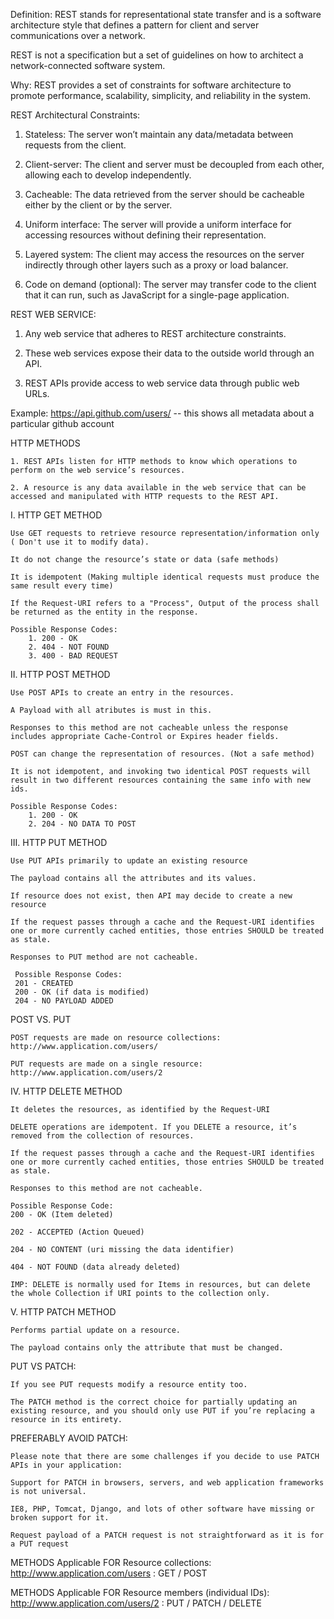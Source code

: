 Definition:
REST stands for representational state transfer and is a software architecture style that defines a pattern for client and server communications over a network. 

REST is not a specification but a set of guidelines on how to architect a network-connected software system.

Why:
REST provides a set of constraints for software architecture to promote performance, scalability, simplicity, and reliability in the system.

REST Architectural Constraints:

1. Stateless: The server won’t maintain any data/metadata between requests from the client.

2. Client-server: The client and server must be decoupled from each other, allowing each to develop independently.

3. Cacheable: The data retrieved from the server should be cacheable either by the client or by the server.

4. Uniform interface: The server will provide a uniform interface for accessing resources without defining their representation.

5. Layered system: The client may access the resources on the server indirectly through other layers such as a proxy or load balancer.

6. Code on demand (optional): The server may transfer code to the client that it can run, such as JavaScript for a single-page application.


REST WEB SERVICE:

1. Any web service that adheres to REST architecture constraints. 

2. These web services expose their data to the outside world through an API. 

3. REST APIs provide access to web service data through public web URLs.

Example: https://api.github.com/users/<username>   -- this shows all metadata about a particular github account

HTTP METHODS

    1. REST APIs listen for HTTP methods to know which operations to perform on the web service’s resources. 

    2. A resource is any data available in the web service that can be accessed and manipulated with HTTP requests to the REST API.

I. HTTP GET METHOD
   
    Use GET requests to retrieve resource representation/information only ( Don't use it to modify data).
   
    It do not change the resource’s state or data (safe methods)
    
    It is idempotent (Making multiple identical requests must produce the same result every time)
  
    If the Request-URI refers to a "Process", Output of the process shall be returned as the entity in the response.
    
    Possible Response Codes:
        1. 200 - OK
        2. 404 - NOT FOUND
        3. 400 - BAD REQUEST

II. HTTP POST METHOD
   
    Use POST APIs to create an entry in the resources. 
   
    A Payload with all atributes is must in this.
    
    Responses to this method are not cacheable unless the response includes appropriate Cache-Control or Expires header fields.
    
    POST can change the representation of resources. (Not a safe method)
   
    It is not idempotent, and invoking two identical POST requests will result in two different resources containing the same info with new ids.
    
    Possible Response Codes:
        1. 200 - OK
        2. 204 - NO DATA TO POST

III. HTTP PUT METHOD
     
    Use PUT APIs primarily to update an existing resource
     
    The payload contains all the attributes and its values.
     
    If resource does not exist, then API may decide to create a new resource
     
    If the request passes through a cache and the Request-URI identifies one or more currently cached entities, those entries SHOULD be treated as stale.
     
    Responses to PUT method are not cacheable.
     
     Possible Response Codes:
     201 - CREATED
     200 - OK (if data is modified)
     204 - NO PAYLOAD ADDED

POST VS. PUT
   
    POST requests are made on resource collections: http://www.application.com/users/
   
    PUT requests are made on a single resource: http://www.application.com/users/2

IV. HTTP DELETE METHOD
 
    It deletes the resources, as identified by the Request-URI
 
    DELETE operations are idempotent. If you DELETE a resource, it’s removed from the collection of resources.
  
    If the request passes through a cache and the Request-URI identifies one or more currently cached entities, those entries SHOULD be treated as stale.
   
    Responses to this method are not cacheable.
    
    Possible Response Code:
    200 - OK (Item deleted)
   
    202 - ACCEPTED (Action Queued)
    
    204 - NO CONTENT (uri missing the data identifier)
    
    404 - NOT FOUND (data already deleted)
    
    IMP: DELETE is normally used for Items in resources, but can delete the whole Collection if URI points to the collection only.
    
V. HTTP PATCH METHOD
    
    Performs partial update on a resource.
    
    The payload contains only the attribute that must be changed.
    

PUT VS PATCH:

    If you see PUT requests modify a resource entity too. 

    The PATCH method is the correct choice for partially updating an existing resource, and you should only use PUT if you’re replacing a resource in its entirety.

PREFERABLY AVOID PATCH:
    
    Please note that there are some challenges if you decide to use PATCH APIs in your application:
   
    Support for PATCH in browsers, servers, and web application frameworks is not universal. 
   
    IE8, PHP, Tomcat, Django, and lots of other software have missing or broken support for it.
    
    Request payload of a PATCH request is not straightforward as it is for a PUT request

METHODS Applicable FOR Resource collections:  http://www.application.com/users  : GET / POST

METHODS Applicable FOR Resource members (individual IDs):  http://www.application.com/users/2    : PUT / PATCH / DELETE
